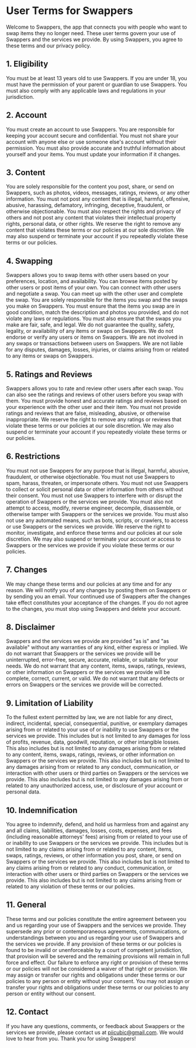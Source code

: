 # User Terms for Swappers

Welcome to Swappers, the app that connects you with people who want to swap items they no longer need. These user terms govern your use of Swappers and the services we provide. By using Swappers, you agree to these terms and our privacy policy.

## 1. Eligibility

You must be at least 13 years old to use Swappers. If you are under 18, you must have the permission of your parent or guardian to use Swappers. You must also comply with any applicable laws and regulations in your jurisdiction.

## 2. Account

You must create an account to use Swappers. You are responsible for keeping your account secure and confidential. You must not share your account with anyone else or use someone else's account without their permission. You must also provide accurate and truthful information about yourself and your items. You must update your information if it changes.

## 3. Content

You are solely responsible for the content you post, share, or send on Swappers, such as photos, videos, messages, ratings, reviews, or any other information. You must not post any content that is illegal, harmful, offensive, abusive, harassing, defamatory, infringing, deceptive, fraudulent, or otherwise objectionable. You must also respect the rights and privacy of others and not post any content that violates their intellectual property rights, personal data, or other rights. We reserve the right to remove any content that violates these terms or our policies at our sole discretion. We may also suspend or terminate your account if you repeatedly violate these terms or our policies.

## 4. Swapping

Swappers allows you to swap items with other users based on your preferences, location, and availability. You can browse items posted by other users or post items of your own. You can connect with other users and negotiate a swap. You can meet up with the other user and complete the swap. You are solely responsible for the items you swap and the swaps you make on Swappers. You must ensure that the items you swap are in good condition, match the description and photos you provided, and do not violate any laws or regulations. You must also ensure that the swaps you make are fair, safe, and legal. We do not guarantee the quality, safety, legality, or availability of any items or swaps on Swappers. We do not endorse or verify any users or items on Swappers. We are not involved in any swaps or transactions between users on Swappers. We are not liable for any disputes, damages, losses, injuries, or claims arising from or related to any items or swaps on Swappers.

## 5. Ratings and Reviews

Swappers allows you to rate and review other users after each swap. You can also see the ratings and reviews of other users before you swap with them. You must provide honest and accurate ratings and reviews based on your experience with the other user and their item. You must not provide ratings and reviews that are false, misleading, abusive, or otherwise inappropriate. We reserve the right to remove any ratings or reviews that violate these terms or our policies at our sole discretion. We may also suspend or terminate your account if you repeatedly violate these terms or our policies.

## 6. Restrictions

You must not use Swappers for any purpose that is illegal, harmful, abusive, fraudulent, or otherwise objectionable. You must not use Swappers to spam, harass, threaten, or impersonate others. You must not use Swappers to collect or solicit personal data or other information from others without their consent. You must not use Swappers to interfere with or disrupt the operation of Swappers or the services we provide. You must also not attempt to access, modify, reverse engineer, decompile, disassemble, or otherwise tamper with Swappers or the services we provide. You must also not use any automated means, such as bots, scripts, or crawlers, to access or use Swappers or the services we provide. We reserve the right to monitor, investigate, and enforce these terms and our policies at our sole discretion. We may also suspend or terminate your account or access to Swappers or the services we provide if you violate these terms or our policies.

## 7. Changes

We may change these terms and our policies at any time and for any reason. We will notify you of any changes by posting them on Swappers or by sending you an email. Your continued use of Swappers after the changes take effect constitutes your acceptance of the changes. If you do not agree to the changes, you must stop using Swappers and delete your account.

## 8. Disclaimer

Swappers and the services we provide are provided "as is" and "as available" without any warranties of any kind, either express or implied. We do not warrant that Swappers or the services we provide will be uninterrupted, error-free, secure, accurate, reliable, or suitable for your needs. We do not warrant that any content, items, swaps, ratings, reviews, or other information on Swappers or the services we provide will be complete, correct, current, or valid. We do not warrant that any defects or errors on Swappers or the services we provide will be corrected.

## 9. Limitation of Liability

To the fullest extent permitted by law, we are not liable for any direct, indirect, incidental, special, consequential, punitive, or exemplary damages arising from or related to your use of or inability to use Swappers or the services we provide. This includes but is not limited to any damages for loss of profits, revenue, data, goodwill, reputation, or other intangible losses. This also includes but is not limited to any damages arising from or related to any content, items, swaps, ratings, reviews, or other information on Swappers or the services we provide. This also includes but is not limited to any damages arising from or related to any conduct, communication, or interaction with other users or third parties on Swappers or the services we provide. This also includes but is not limited to any damages arising from or related to any unauthorized access, use, or disclosure of your account or personal data.

## 10. Indemnification

You agree to indemnify, defend, and hold us harmless from and against any and all claims, liabilities, damages, losses, costs, expenses, and fees (including reasonable attorneys' fees) arising from or related to your use of or inability to use Swappers or the services we provide. This includes but is not limited to any claims arising from or related to any content, items, swaps, ratings, reviews, or other information you post, share, or send on Swappers or the services we provide. This also includes but is not limited to any claims arising from or related to any conduct, communication, or interaction with other users or third parties on Swappers or the services we provide. This also includes but is not limited to any claims arising from or related to any violation of these terms or our policies.

## 11. General

These terms and our policies constitute the entire agreement between you and us regarding your use of Swappers and the services we provide. They supersede any prior or contemporaneous agreements, communications, or understandings between you and us regarding your use of Swappers and the services we provide. If any provision of these terms or our policies is found to be invalid or unenforceable by a court of competent jurisdiction, that provision will be severed and the remaining provisions will remain in full force and effect. Our failure to enforce any right or provision of these terms or our policies will not be considered a waiver of that right or provision. We may assign or transfer our rights and obligations under these terms or our policies to any person or entity without your consent. You may not assign or transfer your rights and obligations under these terms or our policies to any person or entity without our consent.

## 12. Contact

If you have any questions, comments, or feedback about Swappers or the services we provide, please contact us at <piicubic@gmail.com>. We would love to hear from you. Thank you for using Swappers!
